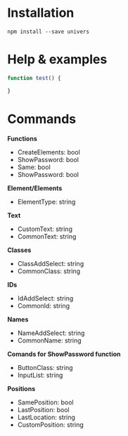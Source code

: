 # Installation

`npm install --save univers`

# Help & examples

```javascript
function test() {

}
```

# Commands

**Functions**
* CreateElements: bool
* ShowPassword: bool
* Same: bool
* ShowPassword: bool

**Element/Elements**
* ElementType: string

**Text**
* CustomText: string
* CommonText: string

**Classes**
* ClassAddSelect: string
* CommonClass: string

**IDs**
* IdAddSelect: string
* CommonId: string

**Names**
* NameAddSelect: string
* CommonName: string

**Comands for ShowPassword function**
* ButtonClass: string
* InputList: string

**Positions**
* SamePosition: bool
* LastPosition: bool
* LastLocation: string
* CustomPosition: string
